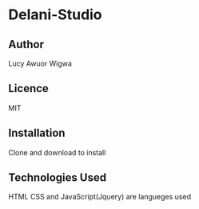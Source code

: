 # Delani-Studio

## Author
Lucy Awuor Wigwa
## Licence
MIT

## Installation
Clone and download to install

## Technologies Used
HTML CSS and JavaScript(Jquery) are langueges used

